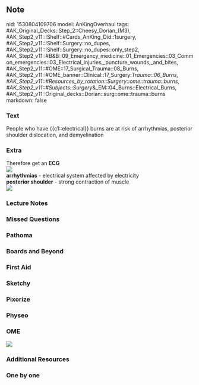 ## Note
nid: 1530804109706
model: AnKingOverhaul
tags: #AK_Original_Decks::Step_2::Cheesy_Dorian_(M3), #AK_Step2_v11::!Shelf::#Cards_AnKing_Did::1surgery, #AK_Step2_v11::!Shelf::Surgery::no_dupes, #AK_Step2_v11::!Shelf::Surgery::no_dupes::only_step2, #AK_Step2_v11::#B&B::09_Emergency_medicine::01_Emergencies::03_Common_emergencies::03_Electrical_injuries,_puncture_wounds,_and_bites, #AK_Step2_v11::#OME::17_Surgical_Trauma::08_Burns, #AK_Step2_v11::#OME_banner::Clinical::17_Surgery:_Trauma::06_Burns, #AK_Step2_v11::#Resources_by_rotation::Surgery::ome::trauma::burns, #AK_Step2_v11::#Subjects::Surgery_&_EM::04_Burns::Electrical_Burns, #AK_Step2_v11::Original_decks::Dorian::surg::ome::trauma::burns
markdown: false

### Text
People who have {{c1::electrical}} burns are at risk of arrhythmias, posterior shoulder dislocation, and demyelination

### Extra
<div>
  <div>
    Therefore get an <b>ECG</b>
  </div>
  <div style="font-weight: bold;"></div><b><img src=
  "paste-1068012337627137.jpg"></b>
</div>
<div>
  <b>arrhythmias</b> - electrical system affected by electricity
</div>
<div>
  <b>posterior shoulder</b> - strong contraction of muscle
</div><img src="paste-492727238131713%20(1).jpg">

### Lecture Notes


### Missed Questions


### Pathoma


### Boards and Beyond


### First Aid


### Sketchy


### Pixorize


### Physeo


### OME
<div class="ome-widget">
  <a href=
  "https://onlinemeded.org/spa/surgery-trauma/burns/acquire?ref=anki">
  <img src="_OME_AnkiFlashcards_Lesson_6.png"></a>
</div>

### Additional Resources


### One by one

